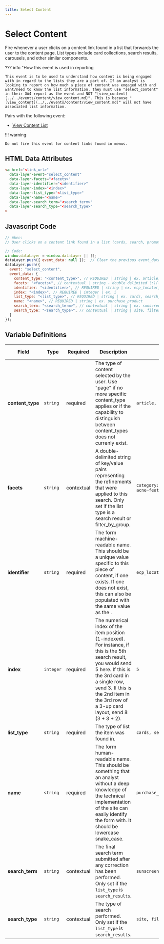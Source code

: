 ```yaml
---
title: Select Content
---
```


# Select Content

Fire whenever a user clicks on a content link found in a list that forwards the user to the content page. List types include card collections, search results, carousels, and other similar components.

??? info "How this event is used in reporting

    This event is to be used to understand how content is being engaged with in regard to the lists they are a part of. If an analyst is looking to report on how much a piece of content was engaged with and want/need to know the list information, they must use "select_content" in their GA4 report as the event and NOT "[view_content](../../events/content/view_content.md)". This is because "[view_content](../../events/content/view_content.md)" will not have associated list information.

Pairs with the following event:
- [View Content List](../../events/content/view_content_list.md)

!!! warning

    Do not fire this event for content links found in menus.

## HTML Data Attributes

```html
<a href="<link_url>"
  data-layer-event="select_content"
  data-layer-facets="<facets>"
  data-layer-identifier="<identifier>"
  data-layer-index="<index>"
  data-layer-list_type="<list_type>"
  data-layer-name="<name>"
  data-layer-search_term="<search_term>"
  data-layer-search_type="<search_type>"
>
```

## Javascript Code

```js
// When:
// User clicks on a content link found in a list (cards, search, promotions...) that forwards to the content page

// Code:
window.dataLayer = window.dataLayer || [];
dataLayer.push({ event_data: null });  // Clear the previous event_data object.
dataLayer.push({
  event: "select_content",
  event_data: {
    content_type: "<content_type>", // REQUIRED | string | ex. article, blog, page	
    facets: "<facets>", // contextual | string - double delimited (:)(~) | category:skin_health~featured_as:best_seller	
    identifier: "<identifier>", // REQUIRED | string | ex. ecp_locator, free_trial
    index: "<index>", // REQUIRED | integer | ex. 5
    list_type: "<list_type>", // REQUIRED | string | ex. cards, search_results	
    name: "<name>", // REQUIRED | string | ex. purchase_product
    search_term: "<search_term>", // contextual | string | ex. sunscreen
    search_type: "<search_type>", // contextual | string | site, filter_by_group	
  }
});
```

## Variable Definitions

|Field|Type|Required|Description|Example|Maximum Length|
| --- | --- | --- | --- | --- | --- |
|**content_type**|`string`|required|The type of content selected by the user. Use "page" if no more specific content_type applies or if the capability to distinguish between content_types does not currenly exist.|`article, blog, page`|`100`|
|**facets**|`string`|contextual|A double-delimited string of key/value pairs representing the refinements that were applied to this search. Only set if the list type is a search result or filter_by_group.|`category:skin_health~skin_concern: acne~featured_as:best_seller`|`100`|
|**identifier**|`string`|required|The form machine-readable name. This should be a unique value specific to this piece of content, if one exists. If one does not exist, this can also be populated with the same value as the <name>.|`ecp_locator, free_trial`|`100`|
|**index**|`integer`|required|The numerical index of the item position (1-indexed). For instance, if this is the 5th search result, you would send 5 here. If this is the 3rd card in a single row, send 3. If this is the 2nd item in the 3rd row of a 3-up card layout, send 8 (3 + 3 + 2).|`5`|`100`|
|**list_type**|`string`|required|The type of list the item was found in.|`cards, search_results`|`100`|
|**name**|`string`|required|The form human-readable name. This should be something that an analyst without a deep knowledge of the technical implementation of the site can easily identify the form with. It should be lowercase snake_case.|`purchase_product`|`100`|
|**search_term**|`string`|contextual|The final search term submitted after any correction has been performed. Only set if the `list_type` is `search_results`.|`sunscreen`|`100`|
|**search_type**|`string`|contextual|The type of search performed. Only set if the `list_type` is `search_results`.|`site, filter_by_group`|`100`|
